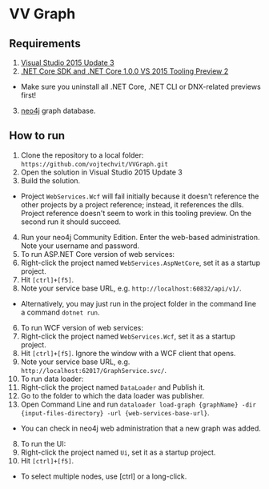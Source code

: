 # VV Graph

## Requirements

1. [Visual Studio 2015 Update 3](https://go.microsoft.com/fwlink/?LinkId=691129)
2. [.NET Core SDK and .NET Core 1.0.0 VS 2015 Tooling Preview 2](https://www.microsoft.com/net/core#windows)
  - Make sure you uninstall all .NET Core, .NET CLI or DNX-related previews first!
3. [neo4j](https://neo4j.com/) graph database.

## How to run

1. Clone the repository to a local folder: `https://github.com/vojtechvit/VVGraph.git`
2. Open the solution in Visual Studio 2015 Update 3
3. Build the solution.
  - Project `WebServices.Wcf` will fail initially because it doesn't reference the other projects by a project reference; instead, it references the dlls. Project reference doesn't seem to work in this tooling preview. On the second run it should succeed.
4. Run your neo4j Community Edition. Enter the web-based administration. Note your username and password.
5. To run ASP.NET Core version of web services:
  1. Right-click the project named `WebServices.AspNetCore`, set it as a startup project.
  2. Hit `[ctrl]+[f5]`.
  3. Note your service base URL, e.g. `http://localhost:60832/api/v1/`.
  - Alternatively, you may just run in the project folder in the command line a command `dotnet run`.
6. To run WCF version of web services:
  1. Right-click the project named `WebServices.Wcf`, set it as a startup project.
  2. Hit `[ctrl]+[f5]`. Ignore the window with a WCF client that opens.
  3. Note your service base URL, e.g. `http://localhost:62017/GraphService.svc/`.
7. To run data loader:
  1. Right-click the project named `DataLoader` and Publish it.
  2. Go to the folder to which the data loader was publisher.
  3. Open Command Line and run `dataloader load-graph {graphName} -dir {input-files-directory} -url {web-services-base-url}`.
  - You can check in neo4j web administration that a new graph was added.
8. To run the UI:
  1. Right-click the project named `Ui`, set it as a startup project.
  2. Hit `[ctrl]+[f5]`.
  - To select multiple nodes, use [ctrl] or a long-click.
